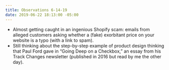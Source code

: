 ```yaml
---
title: Observations 6-14-19
date: 2019-06-22 18:13:00 -05:00
---
```


- Almost getting caught in an ingenious Shopify scam: emails from alleged customers asking whether a (fake) exorbitant price on your website is a typo (with a link to spam).
- Still thinking about the step-by-step example of product design thinking that Paul Ford gave in “Going Deep on a Checkbox,” an essay from his Track Changes newsletter (published in 2016 but read by me the other day).
